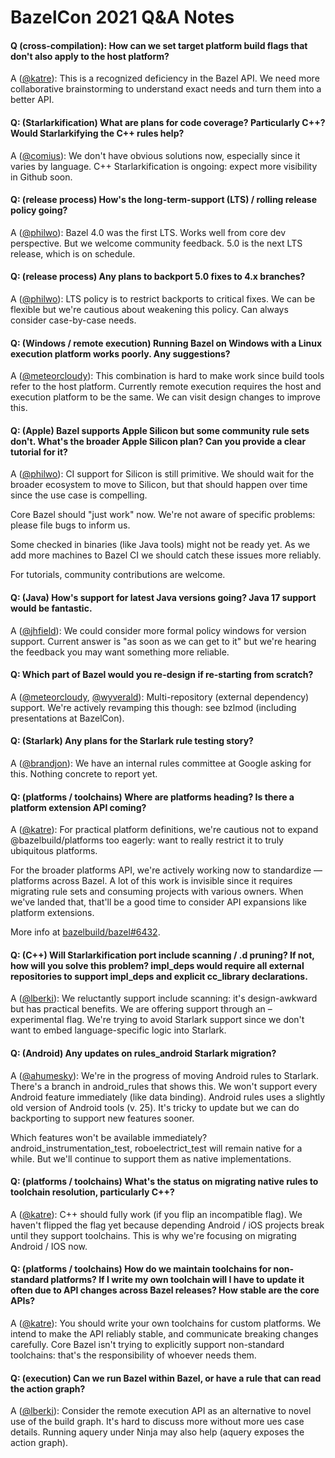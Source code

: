 # BazelCon 2021 Q&A Notes

#### Q (cross-compilation): How can we set target platform build flags that don't also apply to the host platform?
A ([@katre](https://github.com/katre)): This is a recognized deficiency in the Bazel API. We need more collaborative brainstorming to understand exact needs
and turn them into a better API.

#### Q: (Starlarkification) What are plans for code coverage? Particularly C++? Would Starlarkifying the C++ rules help?
A ([@comius](https://github.com/comius)): We don't have obvious solutions now, especially since it varies by language. C++ Starlarkification is ongoing:
expect more visibility in Github soon.

#### Q: (release process) How's the long-term-support (LTS) / rolling release policy going?
A ([@philwo](https://github.com/philwo)): Bazel 4.0 was the first LTS. Works well from core dev perspective. But we welcome community feedback. 5.0 is the
next LTS release, which is on schedule. 

#### Q: (release process) Any plans to backport 5.0 fixes to 4.x branches?
A ([@philwo](https://github.com/philwo)): LTS policy is to restrict backports to critical fixes. We can be flexible but we're cautious about weakening this
policy. Can always consider case-by-case needs.

#### Q: (Windows / remote execution) Running Bazel on Windows with a Linux execution platform works poorly. Any suggestions?
A ([@meteorcloudy](https://github.com/meteorcloudy)): This combination is hard to make work since build tools refer to the host platform. Currently remote
execution requires the host and execution platform to be the same. We can visit design changes to improve this.

#### Q: (Apple) Bazel supports Apple Silicon but some community rule sets don't. What's the broader Apple Silicon plan? Can you provide a clear tutorial for it?
A ([@philwo](https://github.com/philwo)): CI support for Silicon is still primitive. We should wait for the broader ecosystem to move to Silicon, but that
should happen over time since the use case is compelling.

Core Bazel should "just work" now. We're not aware of specific problems: please file bugs to inform us.

Some checked in binaries (like Java tools) might not be ready yet. As we add more machines to Bazel CI we should catch these issues more reliably.

For tutorials, community contributions are welcome.

#### Q: (Java) How's support for latest Java versions going? Java 17 support would be fantastic.
A ([@jhfield](https://github.com/jhfield)): We could consider more formal policy windows for version support. Current answer is "as soon as we can get to it"
but we're hearing the feedback you may want something more reliable.

#### Q: Which part of Bazel would you re-design if re-starting from scratch?
A ([@meteorcloudy](https://github.com/meteorcloudy), [@wyverald](https://github.com/wyverald)): Multi-repository (external dependency) support. We're actively
revamping this though: see bzlmod (including presentations at BazelCon).

#### Q: (Starlark) Any plans for the Starlark rule testing story?
A ([@brandjon](https://github.com/brandjon)): We have an internal rules committee at Google asking for this. Nothing concrete to report yet.

#### Q: (platforms / toolchains) Where are platforms heading?  Is there a platform extension API coming?
A ([@katre](https://github.com/katre)): For practical platform definitions, we're cautious not to expand @bazelbuild/platforms too eagerly: want to really
restrict it to truly ubiquitous platforms. 

For the broader platforms API, we're actively working now to standardize —platforms across Bazel. A lot of this work is invisible since it requires migrating rule sets and consuming projects with various owners. When we've landed that, that'll be a good time to consider API expansions like platform extensions.

More info at [bazelbuild/bazel#6432](https://github.com/bazelbuild/bazel/issues/6431#issuecomment-978329014).

#### Q: (C++) Will Starlarkification port include scanning / .d pruning? If not, how will you solve this problem? impl_deps would require all external repositories to support impl_deps and explicit cc_library declarations.
A ([@lberki](https://github.com/lberki)): We reluctantly support include scanning: it's design-awkward but has practical benefits. We are offering support
through an –experimental flag. We're trying to avoid Starlark support since we don't want to embed language-specific logic into Starlark.

#### Q: (Android) Any updates on rules_android Starlark migration?
A ([@ahumesky](https://github.com/ahumesky)): We're in the progress of moving Android rules to Starlark. There's a branch in android_rules that shows this. We
won't support every Android feature immediately (like data binding). Android rules uses a slightly old version of Android tools (v. 25). It's tricky to update
but we can do backporting to support new features sooner.

Which features won't be available immediately?
android_instrumentation_test, roboelectrict_test will remain native for a while. But we'll continue to support them as native implementations.

#### Q: (platforms / toolchains) What's the status on migrating native rules to toolchain resolution, particularly C++?
A ([@katre](https://github.com/katre)): C++ should fully work (if you flip an incompatible flag). We haven't flipped the flag yet because depending Android /
iOS projects break until they support toolchains. This is why we're focusing on migrating Android / IOS now.

#### Q: (platforms / toolchains) How do we maintain toolchains for non-standard platforms? If I write my own toolchain will I have to update it often due to API changes across Bazel releases? How stable are the core APIs?
A ([@katre](https://github.com/katre)): You should write your own toolchains for custom platforms. We intend to make the API reliably stable, and communicate
breaking changes carefully. Core Bazel isn't trying to explicitly support non-standard toolchains: that's the responsibility of whoever needs them.

#### Q: (execution) Can we run Bazel within Bazel, or have a rule that can read the action graph? 
A ([@lberki](https://github.com/lberki)): Consider the remote execution API as an alternative to novel use of the build graph. It's hard to discuss more without
more ues case details.  Running aquery under Ninja may also help (aquery exposes the action graph).

